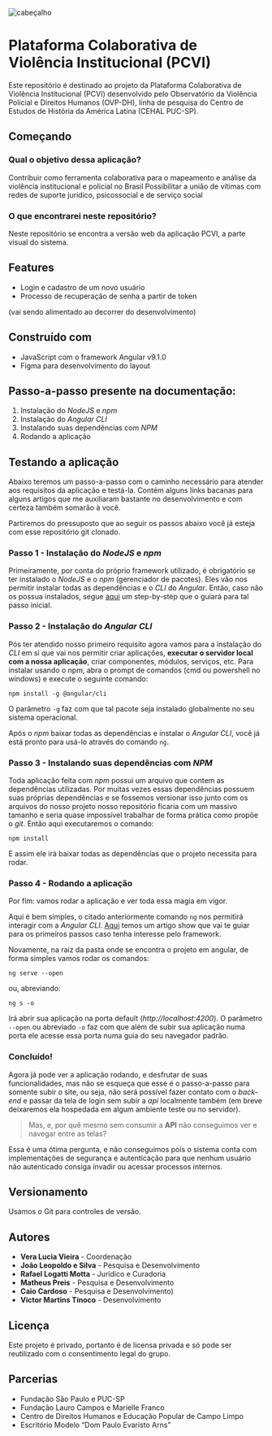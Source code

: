 ![cabeçalho](https://trello-attachments.s3.amazonaws.com/5adf33d3a0a47862994f305a/5b6c2e42aee37c37fc599e83/cb4c22b0f74716e63d8589e913cc6e98/cabecalho-ovpdh.jpg)

# Plataforma Colaborativa de Violência Institucional (PCVI)
Este repositório é destinado ao projeto da Plataforma Colaborativa de Violência Institucional (PCVI) desenvolvido pelo Observatório da Violência Policial e Direitos Humanos (OVP-DH), linha de pesquisa do Centro de Estudos de História da América Latina (CEHAL PUC-SP).

## Começando

### Qual o objetivo dessa aplicação?
Contribuir como ferramenta colaborativa para o mapeamento e análise da violência institucional e policial no Brasil
Possibilitar a união de vítimas com redes de suporte jurídico, psicossocial e de serviço social

### O que encontrarei neste repositório?
Neste repositório se encontra a versão web da aplicação PCVI, a parte visual do sistema.

## Features
- Login e cadastro de um novo usuário
- Processo de recuperação de senha a partir de token

(vai sendo alimentado ao decorrer do desenvolvimento)

## Construído com
- JavaScript com o framework Angular v9.1.0
- Figma para desenvolvimento do layout

## Passo-a-passo presente na documentação:
1. Instalação do *NodeJS* e *npm*
2. Instalação do *Angular CLI*
3. Instalando suas dependências com *NPM*
4. Rodando a aplicação

## Testando a aplicação

Abaixo teremos um passo-a-passo com o caminho necessário para atender aos requisitos da aplicação e testá-la. Contém alguns links bacanas para alguns artigos que me auxiliaram bastante no desenvolvimento e com certeza também somarão à você. 

Partiremos do pressuposto que ao seguir os passos abaixo você já esteja com esse repositório git clonado.

### Passo 1 - Instalação do *NodeJS* e *npm*

Primeiramente, por conta do próprio framework utilizado, é obrigatório se ter instalado o *NodeJS* e o *npm* (gerenciador de pacotes). Eles vão nos permitir instalar todas as dependências e o *CLI* do *Angular*. Então, caso não os possua instalados, segue [aqui](https://dicasdejavascript.com.br/instalacao-do-nodejs-e-npm-no-windows-passo-a-passo/) um step-by-step que o guiará para tal passo inicial.

### Passo 2 - Instalação do *Angular CLI*
Pós ter atendido nosso primeiro requisito agora vamos para a instalação do *CLI* em si que vai nos permitir criar aplicações, **executar o servidor local com a nossa aplicação**, criar componentes, módulos, serviços, etc. Para instalar usando o npm, abra o prompt de comandos (cmd ou powershell no windows) e execute o seguinte comando:

```
npm install -g @angular/cli
```

O parâmetro ``-g`` faz com que tal pacote seja instalado globalmente no seu sistema operacional.

Após o *npm* baixar todas as dependências e instalar o *Angular CLI*, você já está pronto para usá-lo através do comando ``ng``.

### Passo 3 - Instalando suas dependências com *NPM*

Toda aplicação feita com *npm* possui um arquivo que contem as dependências utilizadas. Por muitas vezes essas dependências possuem suas próprias dependências e se fossemos versionar isso junto com os arquivos do nosso projeto nosso repositório ficaria com um massivo tamanho e seria quase impossível trabalhar de forma prática como propõe o *git*. Então aqui executaremos o comando:

```
npm install
```

E assim ele irá baixar todas as dependências que o projeto necessita para rodar.

### Passo 4 - Rodando a aplicação

Por fim: vamos rodar a aplicação e ver toda essa magia em vigor.

Aqui é bem simples, o citado anteriormente comando ``ng`` nos permitirá interagir com a *Angular CLI*. [Aqui](https://www.devmedia.com.br/angular-cli-como-criar-e-executar-um-projeto-angular/38246) temos um artigo show que vai te guiar para os primeiros passos caso tenha interesse pelo framework.

Novamente, na raiz da pasta onde se encontra o projeto em angular, de forma simples vamos rodar os comandos:

```
ng serve --open
```

ou, abreviando:

```
ng s -o
```

Irá abrir sua aplicação na porta default (*http://localhost:4200*). O parâmetro ``--open`` ou abreviado `-o` faz com que além de subir sua aplicação numa porta ele acesse essa porta numa guia do seu navegador padrão.

### Concluído!

Agora já pode ver a aplicação rodando, e desfrutar de suas funcionalidades, mas não se esqueça que esse é o passo-a-passo para somente subir o site, ou seja, não será possível fazer contato com o *back-end* e passar da tela de login sem subir a *api* localmente também (em breve deixaremos ela hospedada em algum ambiente teste ou no servidor).

> Mas, e, por quê mesmo sem consumir a **API** não conseguimos ver e navegar entre as telas?

Essa é uma ótima pergunta, e não conseguimos pois o sistema conta com implementações de segurança e autenticação para que nenhum usuário não autenticado consiga invadir ou acessar processos internos.

## Versionamento
Usamos o Git para controles de versão. 

## Autores
- **Vera Lucia Vieira** - Coordenação
- **João Leopoldo e Silva** - Pesquisa e Desenvolvimento
- **Rafael Logatti Motta** - Jurídico e Curadoria
- **Matheus Preis** - Pesquisa e Desenvolvimento
- **Caio Cardoso** - Pesquisa e Desenvolvimento)
- **Victor Martins Tinoco** - Desenvolvimento

## Licença
Este projeto é privado, portanto é de licensa privada e só pode ser reutilizado com o consentimento legal do grupo.

## Parcerias
- Fundação São Paulo e PUC-SP
- Fundação Lauro Campos e Marielle Franco
- Centro de Direitos Humanos e Educação Popular de Campo Limpo
- Escritório Modelo “Dom Paulo Evaristo Arns”

